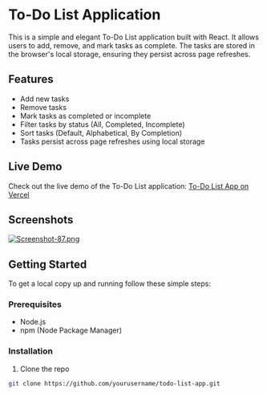 # To-Do List Application

This is a simple and elegant To-Do List application built with React. It allows users to add, remove, and mark tasks as complete. The tasks are stored in the browser's local storage, ensuring they persist across page refreshes.

## Features

- Add new tasks
- Remove tasks
- Mark tasks as completed or incomplete
- Filter tasks by status (All, Completed, Incomplete)
- Sort tasks (Default, Alphabetical, By Completion)
- Tasks persist across page refreshes using local storage

## Live Demo

Check out the live demo of the To-Do List application: [To-Do List App on Vercel](https://todo-app-beta-tawny-76.vercel.app/)

## Screenshots

[![Screenshot-87.png](https://i.postimg.cc/FzBjZ86X/Screenshot-87.png)](https://postimg.cc/vx5g8qM0)  <!-- Update with actual screenshot -->

## Getting Started

To get a local copy up and running follow these simple steps:

### Prerequisites

- Node.js
- npm (Node Package Manager)

### Installation

1. Clone the repo

```bash
git clone https://github.com/yourusername/todo-list-app.git
